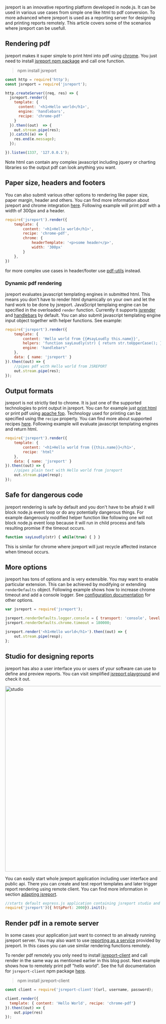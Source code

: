 jsreport is an innovative reporting platform developed in node.js. It can be used in various use cases from simple one like html to pdf conversion. To more advanced where jsreport is used as a reporting server for designing and printing reports remotely. This article covers some of the scenarios where jsreport can be usefull.

## Rendering pdf
jsreport makes it super simple to print html into pdf using [chrome](/learn/chrome-pdf). You just need to install [jsreport npm package](https://www.npmjs.org/package/jsreport) and call one function.

> npm install jsreport

```js
const http = require('http');
const jsreport = require('jsreport');

http.createServer((req, res) => {
  jsreport.render({
    template: {
      content: '<h1>Hello world</h1>',
      engine: 'handlebars',
      recipe: 'chrome-pdf'
    }
  }).then((out)  => {
    out.stream.pipe(res);
  }).catch((e) => {
    res.end(e.message);
  });

}).listen(1337, '127.0.0.1');
```

Note html can contain any complex javascript including jquery or charting libraries so the output pdf can look anything you want.

## Paper size, headers and footers

You can also submit various other options to rendering like paper size, paper margin, header and others. You can find more information about jsreport and chrome integration [here](/learn/chrome-pdf). Following example will print pdf with a width of 300px and a header.

```js
require('jsreport').render({
	template: {
		content: '<h1>Hello world</h1>',
		recipe: 'chrome-pdf',
		chrome: {
			headerTemplate: '<p>some header</p>',
			width: '300px'
		}
	},
})
```

for more complex use cases in header/footer use [pdf-utils](/learn/pdf-utils) instead.

### Dynamic pdf rendering
jsreport evaluates javascript templating engines in submitted html. This means you don't have to render html dynamically on your own and let the hard work to be done by jsreport. JavaScript templaing engine can be specified in the overloaded `render` function. Currently it supports [jsrender](https://jsreport.net/learn/jsrender) and [handlebars](https://jsreport.net/learn/handlebars) by default. You can also submit javascript templating engine input object together with helper functions. See example:

```js
require('jsreport').render({
	template: {
		content: 'Hello world from {{#sayLoudly this.name}}',
		helpers: 'function sayLoudly(str) { return str.toUpperCase(); }',
		engine: 'handlebars"
	},
	data: { name: 'jsreport' }
}).then((out) => {
	//pipes pdf with Hello world from JSREPORT
	out.stream.pipe(res);
});
```

## Output formats
jsreport is not strictly tied to chrome. It is just one of the supported technologies to print output in jsreport. You can for example just [print html](https://jsreport.net/learn/html) or print pdf using [apache fop](https://jsreport.net/learn/fop-pdf). Technology used for printing can be specified using the `recipe` property. You can find more about supported recipes [here](https://jsreport.net/learn/recipes). Following example will evaluate javascript templating engines and return html.

```js
require('jsreport').render({
	template: {
		content: '<h1>Hello world from {{this.name}}</h1>',
		recipe: 'html"
	},
	data: { name: 'jsreport' }
}).then((out) => {
	//pipes plain text with Hello world from jsreport
	out.stream.pipe(resp);
});
```

## Safe for dangerous code

jsreport rendering is safe by default and you don't have to be afraid it will block node.js event loop or do any potentially dangerous things.  For example dangerously modified helper function like following one will not block node.js event loop because it will run in child process and fails resulting promise if the timeout occurs.
```js
function sayLoudly(str) { while(true) { } }
```
This is similar for chrome where jsreport will just recycle affected instance when timeout occurs.

## More options

jsreport has tons of options and is very extensible.  You may want to enable particular extension. This can be achieved by modifying or extending `renderDefaults` object. Following example shows how to increase chrome timeout and add a console logger. See [configuration documentation](/learn/configuration) for other options.

```js
var jsreport = require('jsreport');

jsreport.renderDefaults.logger.console = { transport: 'console', level: 'debug' };
jsreport.renderDefaults.chrome.timeout = 180000;

jsreport.render('<h1>Hello world</h1>').then((out) => {
    out.stream.pipe(resp);
};
```

## Studio for designing reports

jsreport has also a user interface you or users of your software can use to define and preview reports.  You can visit simplified [jsreport playground](https://jsreport.net/playground) and check it out.

<a href="https://jsreport.net/screenshots/studio.png" target="_blank">
<img src="https://jsreport.net/screenshots/studio.png" alt="studio" style="width: 600px;"/>
</a>

You can easily start whole jsreport application including user interface and public api. There you can create and test report templates and later trigger report rendering using remote client. You can find more information in section [adapting jsreport](https://jsreport.net/learn/adapting-jsreport).

```js
//starts default express.js application containing jsreport studio and api
require('jsreport')({ httpPort: 2000}).init();
```

## Render pdf in a remote server

In some cases your application just want to connect to an already running jsreport server. You may also want to use [reporting as a service](https://jsreport.net/online) provided by jsreport. In this cases you can use similar rendering functions remotely.

To render pdf remotely you only need to install [jsreport-client](https://www.npmjs.org/package/jsreport-client) and call render in the same way as mentioned earlier in this blog post. Next example shows how to remotely print pdf "hello world". See the full documentation for `jsreport-client` npm package [here](https://jsreport.net/learn/nodejs-client).

> npm install jsreport-client

```js
const client = require('jsreport-client')(url, username, password);

client.render({
  template: { content: 'Hello World', recipe: 'chrome-pdf'}
}).then((out) => {
	out.pipe(res)
});
```
